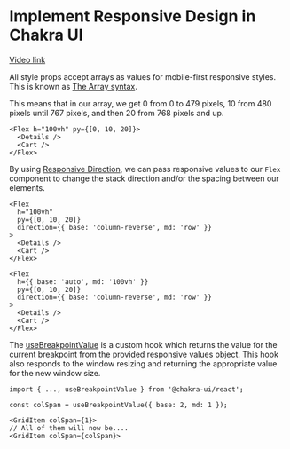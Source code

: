 # Implement Responsive Design in Chakra UI

[Video link](https://www.egghead.io/lessons/react-implement-responsive-design-in-chakra-ui?pl=build-a-modern-user-interface-with-chakra-ui-fac68106)

<TimeStamp start="00:25" end="00:40">

All style props accept arrays as values for mobile-first responsive styles. This is known as [The Array syntax](https://chakra-ui.com/docs/features/responsive-styles#the-array-syntax). 

</TimeStamp>

<TimeStamp start="00:50" end="01:00">

This means that in our array, we get 0 from 0 to 479 pixels, 10 from 480 pixels until 767 pixels, and then 20 from 768 pixels and up. 

```tsx
<Flex h="100vh" py={[0, 10, 20]}>
  <Details />
  <Cart />
</Flex>
```

</TimeStamp>

<TimeStamp start="02:05" end="02:20">

By using [Responsive Direction](https://chakra-ui.com/docs/layout/stack#responsive-direction), we can pass responsive values to our `Flex` component to change the stack direction and/or the spacing between our elements. 

</TimeStamp>

<TimeStamp start="02:30" end="02:40">

```tsx
<Flex 
  h="100vh" 
  py={[0, 10, 20]}
  direction={{ base: 'column-reverse', md: 'row' }}
>
  <Details />
  <Cart />
</Flex>
```

</TimeStamp>

<TimeStamp start="03:30" end="03:40">

```tsx
<Flex 
  h={{ base: 'auto', md: '100vh' }} 
  py={[0, 10, 20]}
  direction={{ base: 'column-reverse', md: 'row' }}
>
  <Details />
  <Cart />
</Flex>
```

</TimeStamp>

<TimeStamp start="04:00" end="04:15">

The [useBreakpointValue](https://chakra-ui.com/docs/hooks/use-breakpoint-value) is a custom hook which returns the value for the current breakpoint from the provided responsive values object. This hook also responds to the window resizing and returning the appropriate value for the new window size.

</TimeStamp>

<TimeStamp start="04:30" end="00:40">

```tsx
import { ..., useBreakpointValue } from '@chakra-ui/react';

const colSpan = useBreakpointValue({ base: 2, md: 1 });
```

</TimeStamp>

<TimeStamp start="04:45" end="04:58">

```tsx
<GridItem colSpan={1}>
// All of them will now be....
<GridItem colSpan={colSpan}>
```

</TimeStamp>
